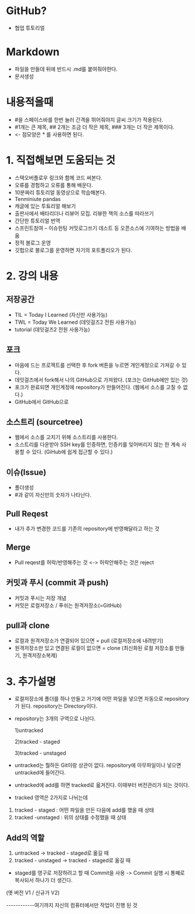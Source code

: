 # GitHub?
* 협업 튜토리얼


# Markdown
* 파일을 만들데 뒤에 반드시 .md를 붙여줘야한다.
* 문서생성


# 내용적을때
* #을 스페이스바를 한번 눌러 간격을 뛰어줘야지 글씨 크기가 적용된다.
*   #1개는 큰 제목, ## 2개는 조금 더 작은 제목, ### 3개는 더 작은 제목이다.
* <- 점모양은 * 를 사용하면 된다.


# 1. 직접해보면 도움되는 것
* 스택오버플로우 링크와 함께 코드 써본다.
* 오류를 경험하고 오류를 통해 배운다.
* 10분짜리 튜토리얼 동영상으로 학습해본다.
* Tenminiute pandas
* 캐글에 있는 투툐리얼 해보기
* 출판사에서 배타리더나 리뷰어 모집. 리뷰한 책의 소스를 따라쓰기
* 간단한 튜토리얼 번역
* 스프린트참여 – 이슈헌팅 커밋로그쓰기 데스트 등 오픈소스에 기여하는 방법을 배움
* 정적 블로그 운영
* 깃헙으로 블로그를 운영하면 자기의 포트폴리오가 된다.


# 2. 강의 내용
## 저장공간
* TIL = Today I Learned (자신만 사용가능)
* TWL = Today We Learned (데잇걸즈2 전원 사용가능)
* tutorial (데잇걸즈2 전원 사용가능)


## 포크
* 마음에 드는 프로젝트를 선택한 후 fork 버튼을 누르면 개인계정으로 가져갈 수 있다.
* 데잇걸즈에서 fork해서 나의 GitHub으로 가져왔다.
(포크는 GitHub에만 있는 것)
* 포크가 완료되면 개인계정에 repository가 만들어진다.
(웹에서 소스를 고칠 수 없다.)
* GitHub에서 GitHub으로


## 소스트리 (sourcetree)
* 웹에서 소스를 고치기 위해 소스트리를 사용한다.
* 소스트리를 다운받아 SSH key를 인증하면, 인증키를 잊어버리지 않는 한 계속 사용할 수 있다.
(GiHub에 쉽게 접근할 수 있다.)


## 이슈(Issue)
* 폴더생성
*  #과 같이 자신만의 숫자가 나타난다.


## Pull Reqest
* 내가 추가 변경한 코드를 기존의 repository에 반영해달라고 하는 것


## Merge
* Pull reqest를 허락/반영해주는 것 <-> 허락안해주는 것은 reject


## 커밋과 푸시 (commit 과  push)
* 커밋과 푸시는 저장 개념
* 커밋은 로컬저장소 / 푸쉬는 원격저장소(=GitHub)


## pull과 clone
* 로컬과 원격저장소가 연결되어 있으면 = pull (로컬저장소에 내려받기)
* 원격저장소만 있고 연결된 로컬이 없으면 = clone (최신화된 로컬 저장소를 만들기, 원격저장소복제)

# 3. 추가설명
* 로컬저장소에 폴더를 하나 만들고 거기에 어떤 파일을 넣으면 자동으로 repository가 된다. repository는 Directory이다.
* repository는 3개의 구역으로 나뉜다.
  
  1)untracked
  
  2)tracked - staged
  
  3)tracked - unstaged
* untracked는  뭘하든 Git이랑 상관이 없다. repository에 아무파일이나 넣으면 untracked에 들어간다.
* untracked에 add를 하면 tracked로 옮겨진다. 이때부터 버전관리가 되는 것이다.
* tracked 영역은 2가지로 나뉘는데
1) tracked - staged : 어떤 파일을 만든 다음에 add를 했을 때 상태
2) tracked -unstaged : 위의 상태를 수정했을 때 상태
## Add의 역할
1) untracked -> tracked - staged로 옮길 때
2) tracked - unstaged -> tracked - staged로 옮길 때
* staged를 영구로 저장하려고 할 때 Commit을 사용 -> Commit 실행 시 통째로 복사되서 하나가 더 생긴다.

(옛 버전 V1 / 신규가 V2)


------------여기까지 자신의 컴퓨터에서만 작업이 진행 된 것


